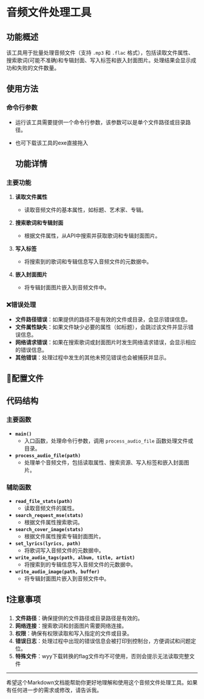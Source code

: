 # 音频文件处理工具

## 功能概述

该工具用于批量处理音频文件（支持 `.mp3` 和 `.flac` 格式），包括读取文件属性、搜索歌词(可能不准确)和专辑封面、写入标签和嵌入封面图片。处理结果会显示成功和失败的文件数量。

## 使用方法

### 命令行参数

- 运行该工具需要提供一个命令行参数，该参数可以是单个文件路径或目录路径。
- 也可下载该工具的exe直接拖入

   ## 功能详情

### 主要功能

1. **读取文件属性**
    - 读取音频文件的基本属性，如标题、艺术家、专辑。

2. **搜索歌词和专辑封面**
    - 根据文件属性，从API中搜索并获取歌词和专辑封面图片。

3. **写入标签**
    - 将搜索到的歌词和专辑信息写入音频文件的元数据中。

4. **嵌入封面图片**
    - 将专辑封面图片嵌入到音频文件中。

### ❌错误处理

- **文件路径错误**：如果提供的路径不是有效的文件或目录，会显示错误信息。
- **文件属性缺失**：如果文件缺少必要的属性（如标题），会跳过该文件并显示错误信息。
- **网络请求错误**：如果在搜索歌词或封面图片时发生网络请求错误，会显示相应的错误信息。
- **其他错误**：处理过程中发生的其他未预见错误也会被捕获并显示。

## 🔧配置文件

## 代码结构

### 主要函数

- **`main()`**
    - 入口函数，处理命令行参数，调用 `process_audio_file` 函数处理文件或目录。
- **`process_audio_file(path)`**
    - 处理单个音频文件，包括读取属性、搜索资源、写入标签和嵌入封面图片。

### 辅助函数

- **`read_file_stats(path)`**
    - 读取音频文件的属性。
- **`search_request_mse(stats)`**
    - 根据文件属性搜索歌词。
- **`search_cover_image(stats)`**
    - 根据文件属性搜索专辑封面图片。
- **`set_lyrics(lyrics, path)`**
    - 将歌词写入音频文件的元数据中。
- **`write_audio_tags(path, album, title, artist)`**
    - 将搜索到的专辑信息写入音频文件的元数据中。
- **`write_audio_image(path, buffer)`**
    - 将专辑封面图片嵌入到音频文件中。

## ❗注意事项

1. **文件路径**：确保提供的文件路径或目录路径是有效的。
2. **网络连接**：搜索歌词和封面图片需要网络连接。
3. **权限**：确保有权限读取和写入指定的文件或目录。
4. **错误日志**：处理过程中出现的错误信息会被打印到控制台，方便调试和问题定位。
5. **特殊文件**：wyy下载转换的flag文件均不可使用，否则会提示无法读取完整文件

---

希望这个Markdown文档能帮助你更好地理解和使用这个音频文件处理工具。如果有任何进一步的需求或修改，请告诉我。
